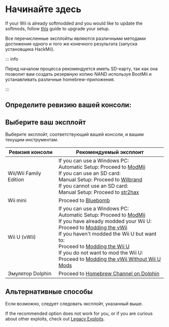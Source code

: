 # Начинайте здесь

If your Wii is already softmodded and you would like to update the softmods, follow [this](hackmii) guide to upgrade your setup.

Все перечисленные эксплойты являются различными методами достижения одного и того же конечного результата (запуска установщика HackMii).

::: info

Перед началом процесса рекомендуется иметь SD-карту, так как она позволит вам создать резервную копию NAND используя BootMii и устанавливать различные homebrew-приложения.

:::

## Определите ревизию вашей консоли:

<!--@include: @/_include/identify-console.html -->

## Выберите ваш эксплойт

Выберите эксплойт, соответствующий вашей консоли, и вашим текущим инструментам.

| Ревизия консоли                 | Рекомендуемый эксплоит                                                                                                                                                                                                                                                                                                                                                                                                                                                                          |
| ------------------------------- | ----------------------------------------------------------------------------------------------------------------------------------------------------------------------------------------------------------------------------------------------------------------------------------------------------------------------------------------------------------------------------------------------------------------------------------------------------------------------------------------------- |
| Wii/Wii Family Edition          | If you can use a Windows PC:<br> Automatic Setup: Proceed to [ModMii](modmii)<br> If you can use an SD card:<br> Manual Setup: Proceed to [Wilbrand](wilbrand)<br> If you cannot use an SD card:<br> Manual Setup: Proceed to [str2hax](str2hax)<br>                                                                                                                                            |
| Wii mini                        | Proceed to [Bluebomb](bluebomb)                                                                                                                                                                                                                                                                                                                                                                                                                                                                 |
| Wii U (vWii) | If you can use a Windows PC:<br> Automatic Setup: Proceed to [ModMii](modmii)<br> If you have already modded your Wii U:<br> Proceed to [Modding the vWii](vwii-homebrew-channel)<br> If you haven't modded the Wii U but want to:<br> Proceed to [Modding the Wii U](https://wiiu.hacks.guide)<br> If you do not want to mod the Wii U:<br> Proceed to [Modding the vWii Without Wii U Mods](wiiu-nand-dumper) |
| Эмулятор Dolphin                | Proceed to [Homebrew Channel on Dolphin](homebrew-dolphin)                                                                                                                                                                                                                                                                                                                                                                                                                                      |

## Альтернативные способы

Если возможно, следует следовать эксплойт, указанный выше.

If the recommended option does not work for you, or if you are curious about other exploits, check out [Legacy Exploits](legacy-exploits).
